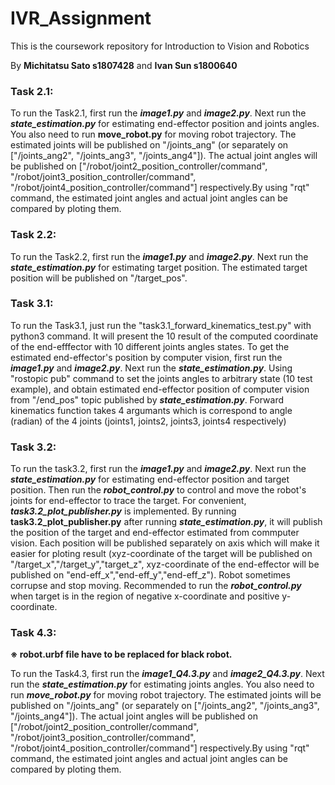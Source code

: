 # IVR_Assignment
This is the coursework repository for Introduction to Vision and Robotics

By **Michitatsu Sato s1807428** and **Ivan Sun s1800640**

### **Task 2.1:**

To run the Task2.1, first run the ***image1.py*** and ***image2.py***. Next run the ***state_estimation.py*** for estimating end-effector position and joints angles. You also need to run **move_robot.py** for moving robot trajectory. The estimated joints will be published on "/joints_ang" (or separately on ["/joints_ang2", "/joints_ang3", "/joints_ang4"]). The actual joint angles will be published on ["/robot/joint2_position_controller/command", "/robot/joint3_position_controller/command", "/robot/joint4_position_controller/command"] respectively.By using "rqt" command, the estimated joint angles and actual joint angles can be compared by ploting them.

  
### **Task 2.2:**

To run the Task2.2, first run the ***image1.py*** and ***image2.py***. Next run the ***state_estimation.py*** for estimating target position. 
The estimated target position will be published on "/target_pos".

  
### **Task 3.1:**

To run the Task3.1, just run the "task3.1_forward_kinematics_test.py" with python3 command. It will present the 10 result of the computed coordinate of the end-efffector with 10 different joints angles states. To get the estimated end-effector's position by computer vision, first run the ***image1.py*** and ***image2.py***. Next run the ***state_estimation.py***. Using "rostopic pub" command to set the joints angles to arbitrary state (10 test example), and obtain estimated end-effector position of computer vision from "/end_pos" topic published by ***state_estimation.py***. 
Forward kinematics function takes 4 argumants which is correspond to angle (radian) of the 4 joints (joints1, joints2, joints3, joints4 respectively) 

  
### **Task 3.2:**

To run the task3.2, first run the ***image1.py*** and ***image2.py***. Next run the ***state_estimation.py*** for estimating end-effector position and target position. Then run the ***robot_control.py*** to control and move the robot's joints for end-effector to trace the target. For convenient, ***task3.2_plot_publisher.py*** is implemented. By running **task3.2_plot_publisher.py** after running ***state_estimation.py***, it will publish the position of the target and end-effector estimated from commputer vision. Each position will be published separately on axis which will make it easier for ploting result (xyz-coordinate of the target will be published on "/target_x","/target_y","target_z", xyz-coordinate of the end-effector will be published on "end-eff_x","end-eff_y","end-eff_z").
Robot sometimes corrupse and stop moving. Recommended to run the ***robot_control.py*** when target is in the region of negative x-coordinate and positive y-coordinate.

  
### **Task 4.3:**

**※ robot.urbf file have to be replaced for black robot.**

To run the Task4.3, first run the ***image1_Q4.3.py*** and ***image2_Q4.3.py***. Next run the ***state_estimation.py*** for estimating joints angles. You also need to run ***move_robot.py*** for moving robot trajectory. The estimated joints will be published on "/joints_ang" (or separately on ["/joints_ang2", "/joints_ang3", "/joints_ang4"]). The actual joint angles will be published on ["/robot/joint2_position_controller/command", "/robot/joint3_position_controller/command", "/robot/joint4_position_controller/command"] respectively.By using "rqt" command, the estimated joint angles and actual joint angles can be compared by ploting them.
      
